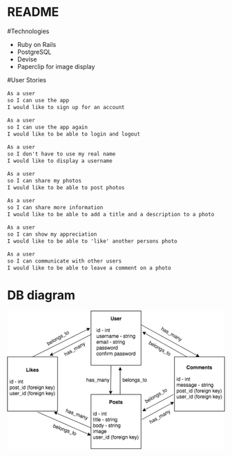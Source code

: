 # README

#Technologies
- Ruby on Rails
- PostgreSQL
- Devise
- Paperclip for image display

#User Stories

```
As a user
so I can use the app
I would like to sign up for an account
```

```
As a user
so I can use the app again
I would like to be able to login and logout
```

```
As a user
so I don't have to use my real name
I would like to display a username
```

```
As a user
so I can share my photos
I would like to be able to post photos
```

```
As a user
so I can share more information
I would like to be able to add a title and a description to a photo
```

```
As a user
so I can show my appreciation
I would like to be able to 'like' another persons photo
```

```
As a user
so I can communicate with other users
I would like to be able to leave a comment on a photo
```

# DB diagram

![Diagram](https://github.com/brookewoolley/railsgram/blob/master/dbdiagram.png)
